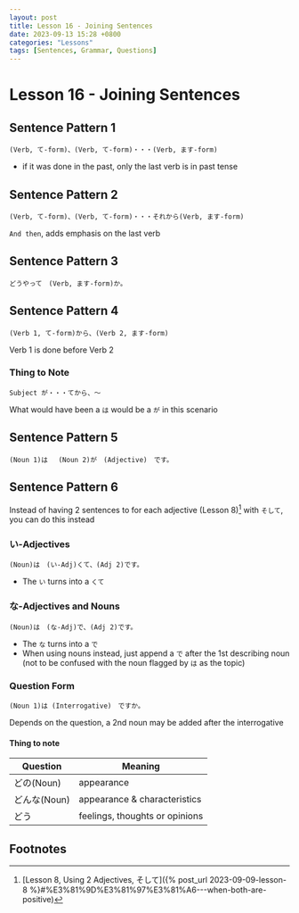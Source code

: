 ```yaml
--- 
layout: post 
title: Lesson 16 - Joining Sentences
date: 2023-09-13 15:28 +0800 
categories: "Lessons"
tags: [Sentences, Grammar, Questions]
---
```


# Lesson 16 - Joining Sentences

## Sentence Pattern 1
```
(Verb, て-form)、(Verb, て-form)・・・(Verb, ます-form)
```
* if it was done in the past, only the last verb is in past tense

## Sentence Pattern 2
```
(Verb, て-form)、(Verb, て-form)・・・それから(Verb, ます-form)
```
`And then`, adds emphasis on the last verb

## Sentence Pattern 3
```
どうやって　(Verb, ます-form)か。
```

## Sentence Pattern 4
```
(Verb 1, て-form)から、(Verb 2, ます-form)
```
Verb 1 is done before Verb 2

### Thing to Note
```
Subject が・・・てから、～
```
What would have been a `は` would be a `が` in this scenario

## Sentence Pattern 5
```
(Noun 1)は　 (Noun 2)が　(Adjective)　です。
```

## Sentence Pattern 6
Instead of having 2 sentences to for each adjective (Lesson 8)[^fn1] with `そして`, you can do this instead

### い-Adjectives
```
(Noun)は　(い-Adj)くて、(Adj 2)です。
```
* The `い` turns into a `くて`

### な-Adjectives and Nouns
```
(Noun)は　(な-Adj)で、(Adj 2)です。
```
* The `な` turns into a `で`
* When using nouns instead, just append a `で` after the 1st describing noun (not to be confused with the noun flagged by `は` as the topic)

### Question Form
```
(Noun 1)は (Interrogative)　ですか。
```
Depends on the question, a 2nd noun may be added after the interrogative

#### Thing to note

| Question | Meaning |
| -- | -- |
| どの(Noun) | appearance |
| どんな(Noun) | appearance & characteristics |
| どう | feelings, thoughts or opinions |

## Footnotes
[^fn1]: [Lesson 8, Using 2 Adjectives, そして]({% post_url 2023-09-09-lesson-8 %}#%E3%81%9D%E3%81%97%E3%81%A6---when-both-are-positive)
